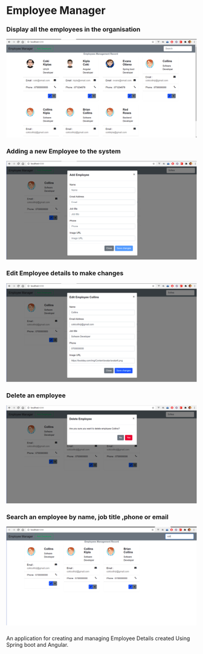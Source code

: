 # Employee Manager

### Display all the employees in the organisation
<img src="https://github.com/cokikip/employeemanager/blob/main/employees.png" />

### Adding a new Employee to the system
<img src="https://github.com/cokikip/employeemanager/blob/main/addEmployee.png" />

### Edit Employee details to make changes
<img src="https://github.com/cokikip/employeemanager/blob/main/editEmployee.png" />

### Delete an employee
<img src="https://github.com/cokikip/employeemanager/blob/main/deleteEmployee.png" />

### Search an employee by name, job title ,phone or email
<img src="https://github.com/cokikip/employeemanager/blob/main/searchEmployee.png" />

### 
An application for creating and managing Employee Details created Using Spring boot and Angular.
